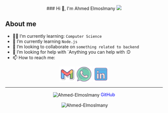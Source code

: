 
<div align=center>
	### Hi 👋, I'm Ahmed Elmoslmany
	<img src="https://komarev.com/ghpvc/?username=AhmedGamal2212&color=blue">
  </div>
  
## About me

- :student: I’m currently learning: `Computer Science`
- 🌱 I’m currently learning `Node.js`
- 👯 I’m looking to collaborate on `something related to backend`
- 🤔 I’m looking for help with `Anything you can help with :D
- 📫 How to reach me: <!-- -->
<p align="center">
	<a href="mailto:ahmedelmoslmany74@gmail.com"><img img src="icons/gmail.svg" alt="Gmail" title="gmail" width="50px"/></a>
	<a href="https://wa.me/021278416263"><img src="icons/whatsapp.svg" alt="Whatsapp" title="whatsapp" width="50px"/></a>
	<a href="https://www.linkedin.com/in/ahmed-elmoslmany-014935222/"><img src="icons/linkedin.svg" alt="LinkedIn" width="50px" title="linkedin"/></a>
</p>
<hr>

<div align=center>
<p><img align="center" src="https://github-readme-stats.vercel.app/api/top-langs?username=Ahmed-Elmoslmany&show_icons=true&locale=en&layout=compact" alt="Ahmed-Elmoslmany" /> <span style="color:blue">GitHub</span></p>
	<p>&nbsp;<img align="center" src="https://github-readme-stats.vercel.app/api?username=Ahmed-Elmoslmany&show_icons=true&locale=en" alt="Ahmed-Elmoslmany" /></p>

</div>
